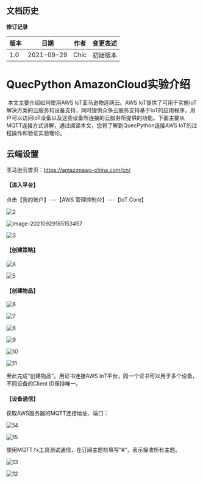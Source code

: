 ## 文档历史

**修订记录**

| **版本** | **日期**   | **作者** | **变更表述** |
| -------- | ---------- | -------- | ------------ |
| 1.0      | 2021-09-29 | Chic     | 初始版本     |



# QuecPython AmazonCloud实验介绍

​		本文主要介绍如何使用AWS IoT亚马逊物连网云。AWS IoT提供了可用于实施IoT解决方案的云服务和设备支持，同时提供众多云服务支持基于IoT的应用程序，用户可以访问IoT设备以及这些设备所连接的云服务所提供的功能。下面主要从MQTT连接方式讲解，通过阅读本文，您将了解到QuecPython连接AWS IoT的过程操作和验证实验理论。



## 云端设置

亚马逊云首页：https://amazonaws-china.com/cn/

#### 【进入平台】

点击【我的账户】---【AWS 管理控制台】---【IoT Core】

![2](media/2.png)

![image-20210929165153457](media/image-20210929165153457.png)

![3](media/3.png)

#### 【创建策略】

![4](media/4.png)

![5](media/5.png)

#### 【创建物品】

![6](media/6.png)

![7](media/7.png)

![8](media/8.png)

![9](media/9.png)

![10](media/10.png)

![11](media/11.png)

至此完成“创建物品”。用证书连接AWS IoT平台，同一个证书可以用于多个设备，不同设备的Client ID保持唯一。



#### 【设备通信】

获取AWS服务器的MQTT连接地址、端口：

![14](media/14.png)

![15](media/15.png)

使用MQTT.fx工具测试通信，在订阅主题栏填写“#”，表示接收所有主题。

![13](media/13.png)

![12](media/12.png)

 



